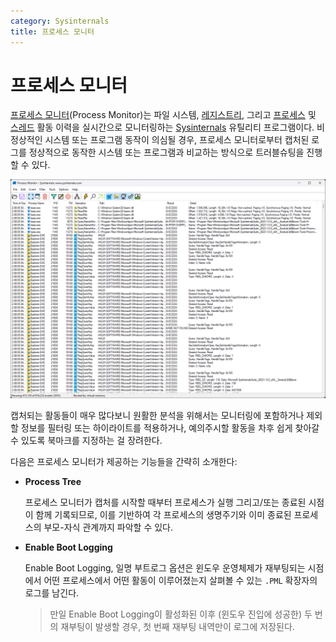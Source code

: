 ```yaml
---
category: Sysinternals
title: 프로세스 모니터
---
```

# 프로세스 모니터
[프로세스 모니터](https://learn.microsoft.com/en-us/sysinternals/downloads/procmon)(Process Monitor)는 파일 시스템, [레지스트리](ko.Registry.md), 그리고 [프로세스](ko.Process.md) 및 [스레드](ko.Process.md#스레드) 활동 이력을 실시간으로 모니터링하는 [Sysinternals](ko.Sysinternals.md) 유틸리티 프로그램이다. 비정상적인 시스템 또는 프로그램 동작이 의심될 경우, 프로세스 모니터로부터 캡처된 로그를 정상적으로 동작한 시스템 또는 프로그램과 비교하는 방식으로 트러블슈팅을 진행할 수 있다.

![프로세스 모니터 유틸리티 프로그램](./images/sysinternals_procmon.png)

캡처되는 활동들이 매우 많다보니 원활한 분석을 위해서는 모니터링에 포함하거나 제외할 정보를 필터링 또는 하이라이트를 적용하거나, 예의주시할 활동을 차후 쉽게 찾아갈 수 있도록 북마크를 지정하는 걸 장려한다.

다음은 프로세스 모니터가 제공하는 기능들을 간략히 소개한다:

* **Process Tree**

    프로세스 모니터가 캡처를 시작할 때부터 프로세스가 실행 그리고/또는 종료된 시점이 함께 기록되므로, 이를 기반하여 각 프로세스의 생명주기와 이미 종료된 프로세스의 부모-자식 관계까지 파악할 수 있다.

* **Enable Boot Logging**

    Enable Boot Logging, 일명 부트로그 옵션은 윈도우 운영체제가 재부팅되는 시점에서 어떤 프로세스에서 어떤 활동이 이루어졌는지 살펴볼 수 있는 `.PML` 확장자의 로그를 남긴다.

    > 만일 Enable Boot Logging이 활성화된 이후 (윈도우 진입에 성공한) 두 번의 재부팅이 발생할 경우, 첫 번째 재부팅 내역만이 로그에 저장된다.
